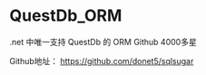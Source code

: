 # QuestDb_ORM

.net 中唯一支持 QuestDb 的 ORM Github 4000多星

Github地址： https://github.com/donet5/sqlsugar
